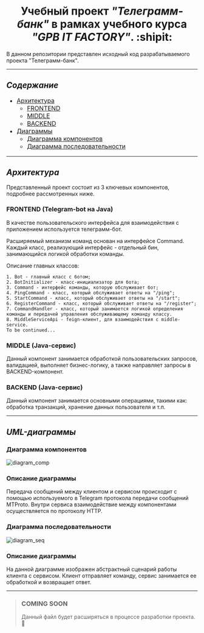 # <div style="text-align:center;"> **Учебный проект _"Телеграмм-банк"_ в рамках учебного курса _"GPB IT FACTORY"_.** :shipit: </div>

В данном репозитории представлен исходный код разрабатываемого проекта "Телеграмм-банк".
<hr>

## ***Содержание***

<div style="font-size: 16px">

- [Архитектура](#архитектура)
  - [FRONTEND](#frontend-telegram-bot-на-java)
  - [MIDDLE](#middle-java-сервис)
  - [BACKEND](#backend-java-сервис)
- [Диаграммы](#uml-диаграммы)
  - [Диаграмма компонентов](#диаграмма-компонентов)
  - [Диаграмма последовательности](#диаграмма-последовательности)
</div><hr>


## ***Архитектура***
Представленный проект состоит из 3 ключевых компонентов, подробнее рассмотренных ниже.

### FRONTEND (Telegram-bot на Java)

В качестве пользовательского интерфейса для взаимодействия с приложением используется телеграмм-бот.

Расширяемый механизм команд основан на интерфейсе Command. Каждый класс, реализующий интерфейс - отдельный бин,
занимающийся логикой обработки команды.

Описание главных классов:
````
1. Bot - главный класс с ботом;
2. BotInitializer - класс-инициализатор для бота;
3. Command - интерфейс команды, которую обслуживает бот;
4. PingCommand - класс, который обслуживает ответы на "/ping";
5. StartCommand - класс, который обслуживает ответы на "/start";
6. RegisterCommand - класс, который обслуживает ответы на "/register";
7. CommandHandler - класс, который занимается логикой определения команды и передачей управления обслуживающему команду классу.
8. MiddleServiceApi - feign-клиент, для взаимодействия с middle-service.
To be continued...
````
### MIDDLE (Java-сервис)

Данный компонент занимается обработкой пользовательских запросов, валидацией, выполняет бизнес-логику, а также направляет запросы в BACKEND-компонент.



### BACKEND (Java-сервис)

Данный компонент занимается основными операциями, такими как: обработка транзакций, хранение данных пользователя и т.п.
<hr>

## ***UML-диаграммы***
### **Диаграмма компонентов**
![diagram_comp](http://www.plantuml.com/plantuml/proxy?src=https://raw.githubusercontent.com/gpb-it-factory/gudkov-telegram-bot/trunk/component_diagram.puml)

### **Описание диаграммы**
Передача сообщений между клиентом и сервисом происходит с помощью используемого в Telegram протокола передачи сообщений MTProto.
Внутри сервиса взаимодействие между компонентами осуществляется по протоколу HTTP.


### **Диаграмма последовательности**
![diagram_seq](http://www.plantuml.com/plantuml/proxy?src=https://raw.githubusercontent.com/gpb-it-factory/gudkov-telegram-bot/trunk/sequence_diagram.puml)
### **Описание диаграммы**
На данной диаграмме изображен абстрактный сценарий работы клиента с сервисом. Клиент отправляет команду, сервис занимается ее обработкой и возвращает ответ.
<hr>

> ### COMING SOON
> Данный файл будет расширяться в процессе разработки проекта. :frog:

